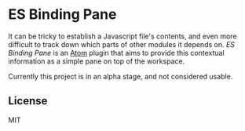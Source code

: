 # ES Binding Pane

It can be tricky to establish a Javascript file's contents, and even more difficult to track down which parts of other modules it depends on. *ES Binding Pane* is an [Atom](atom.io) plugin that aims to provide this contextual information as a simple pane on top of the workspace.

Currently this project is in an alpha stage, and not considered usable.

## License

MIT
